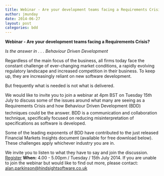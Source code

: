 ```yaml
---
title: Webinar - Are your development teams facing a Requirements Crisis?
author: jmunday
date: 2014-06-27
layout: post
categories: bdd
---
```

**Webinar - Are your development teams facing a Requirements Crisis?**

*Is the answer in . . . Behaviour Driven Development*

Regardless of the main focus of the business, all firms today face the constant challenge of ever-changing market conditions, a rapidly evolving regulatory landscape and increased competition in their business. To keep up, they are increasingly reliant on new software development.

But frequently what is needed is not what is delivered.

We would like to invite you to join a webinar at 4pm BST on Tuesday 15th July to discuss some of the issues around what many are seeing as a Requirements Crisis and how Behaviour Driven Development (BDD) techniques could be the answer. BDD is a communication and collaboration technique, specifically focused on reducing misinterpretation of specifications as software is developed.

Some of the leading exponents of BDD have contributed to the just released Financial Markets Insights document (available for free download below).  These challenges apply whichever industry you are in.

We invite you to listen to what they have to say and join the discussion.
[Register](https://attendee.gotowebinar.com/register/5847612214075133698 "Webinar Registration")
**When:**
4.00 - 5.00pm / Tuesday / 15th July 2014.
If you are unable to join the webinar but would like to find out more, please contact: alan.parkinson@hindsightsoftware.co.uk
